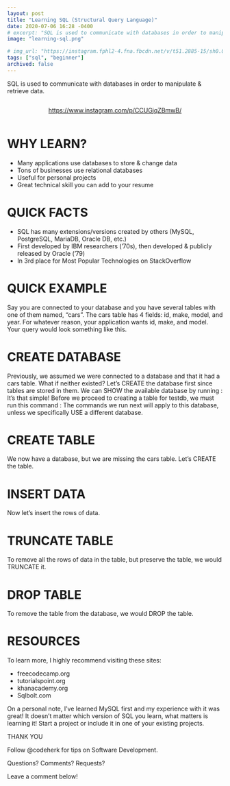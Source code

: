 ```yaml
---
layout: post
title: "Learning SQL (Structural Query Language)"
date: 2020-07-06 16:28 -0400
# excerpt: "SQL is used to communicate with databases in order to manipulate & retrieve data."
image: "learning-sql.png"

# img_url: "https://instagram.fphl2-4.fna.fbcdn.net/v/t51.2885-15/sh0.08/e35/p640x640/106509614_296497531760274_8289868138951860416_n.jpg?_nc_ht=instagram.fphl2-4.fna.fbcdn.net&_nc_cat=106&_nc_ohc=jcbprGZkS-8AX_L8AmW&oh=fb4ac10a283f0325054b6436f6f2b722&oe=5FA31F2B"
tags: ["sql", "beginner"]
archived: false
---
```

[](/assets/byronjenkins.png)
SQL is used to communicate with databases in order to manipulate & retrieve data.

<div style="display: flex; justify-content: center;">

https://www.instagram.com/p/CCUGjqZBmwB/

</div>

# WHY LEARN?
- Many applications use databases to store & change data
- Tons of businesses use relational databases
- Useful for personal projects
- Great technical skill you can add to your resume

# QUICK FACTS
- SQL has many extensions/versions created by others (MySQL, PostgreSQL, MariaDB, Oracle DB, etc.)
- First developed by IBM researchers (’70s), then developed & publicly released by Oracle (’79) 
- In 3rd place for Most Popular Technologies on StackOverflow

# QUICK EXAMPLE
Say you are connected to your database and you have several tables with one of them named, “cars”. The cars table has 4 fields: id, make, model, and year. 
For whatever reason, your application wants id, make, and model. Your query would look something like this.

# CREATE DATABASE
Previously, we assumed we were connected to a database and that it had a cars table. What if neither existed? Let’s CREATE the database first since tables are stored in them.
We can SHOW the available  database by running :
It’s that simple! Before we proceed to creating a table for testdb, we must run this command :
The commands we run next will apply to this database, unless we specifically USE a different database.
# CREATE TABLE
We now have a database, but we are missing the cars table. Let’s CREATE the table.
# INSERT DATA
Now let’s insert the rows of data.
# TRUNCATE TABLE
To remove all the rows of data in the table, but preserve the table, we would TRUNCATE it.
# DROP TABLE
To remove the table from the database, we would DROP the table.

# RESOURCES
To learn more, I highly recommend visiting these sites:
 
- freecodecamp.org
- tutorialspoint.org
- khanacademy.org
- Sqlbolt.com

On a personal note, I’ve learned MySQL first and my experience with it was great! It doesn’t matter which version of SQL you learn, what matters is learning it! Start a project or include it in one of your existing projects.

THANK YOU

Follow @codeherk for tips on Software Development.

Questions? Comments? Requests? 

Leave a comment below!
